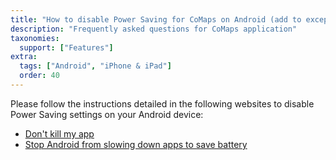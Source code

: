 ```yaml
---
title: "How to disable Power Saving for CoMaps on Android (add to exceptions) to prevent downloads from being interrupted and maps from starting faster?"
description: "Frequently asked questions for CoMaps application"
taxonomies:
  support: ["Features"]
extra:
  tags: ["Android", "iPhone & iPad"]
  order: 40
---
```


Please follow the instructions detailed in the following websites to disable Power Saving settings on your Android device:

* [Don't kill my app](https://dontkillmyapp.com/)  
* [Stop Android from slowing down apps to save battery](https://www.popsci.com/diy/turn-off-battery-saver/)  
